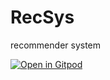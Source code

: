 # RecSys
recommender system

[![Open in Gitpod](https://gitpod.io/button/open-in-gitpod.svg)](https://gitpod.io/#<project-url>)

